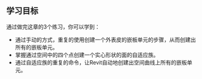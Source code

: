 ## 学习目标

通过做完这章的3个练习，你可以学到：

- 通过手动的方式，重复的使用创建一个外表皮的嵌板单元的步骤，从而创建出所有的嵌板单元。
- 掌握通过空间中的四个点创建一个实心形状的面的自适应族。
- 通过自适应族的重复的命令，让Revit自动地创建出空间曲线上所有的嵌板单元。
